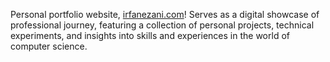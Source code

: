 Personal portfolio website, [irfanezani.com](https://irfanezani.com)! 
Serves as a digital showcase of professional journey, featuring a collection of  personal projects, technical experiments, and insights into  skills and experiences in the world of computer science.

